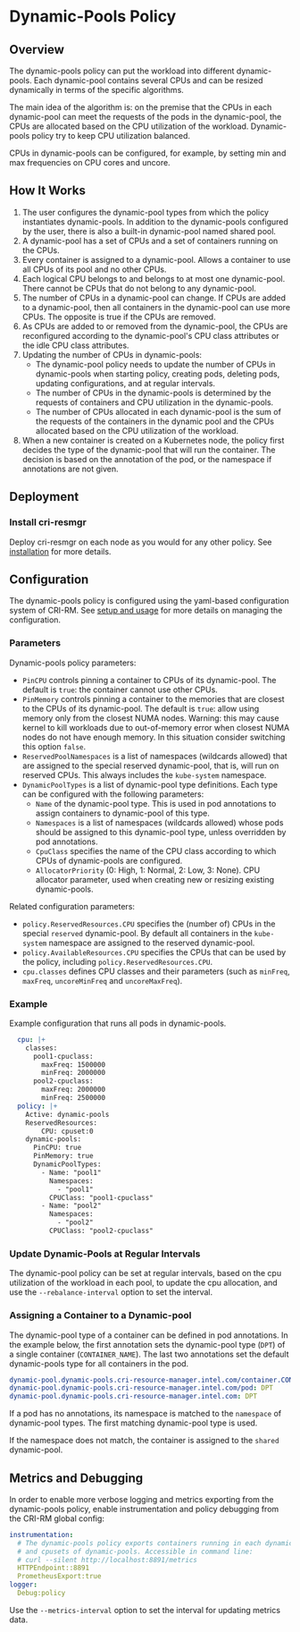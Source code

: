 # Dynamic-Pools Policy

## Overview

The dynamic-pools policy can put the workload into different dynamic-pools. Each dynamic-pool contains several CPUs and can be resized dynamically in terms of the specific algorithms.

The main idea of the algorithm is: on the premise that the CPUs in each dynamic-pool can meet the requests of the pods in the dynamic-pool, the CPUs are allocated based on the CPU utilization of the workload. Dynamic-pools policy try to keep CPU utilization balanced.

 CPUs in dynamic-pools can be configured, for example, by setting min and max frequencies on CPU cores and uncore.

## How It Works

1. The user configures the dynamic-pool types from which the policy instantiates dynamic-pools. In addition to the dynamic-pools configured by the user, there is also a built-in dynamic-pool named shared pool.
2. A dynamic-pool has a set of CPUs and a set of containers running on the CPUs.
3. Every container is assigned to a dynamic-pool. Allows a container to use all CPUs of its pool and no other CPUs.
4. Each logical CPU belongs to and belongs to at most one dynamic-pool. There cannot be CPUs that do not belong to any dynamic-pool.
5. The number of CPUs in a dynamic-pool can change. If CPUs are added to a dynamic-pool, then all containers in the dynamic-pool can use more CPUs. The opposite is true if the CPUs are removed.
6. As CPUs are added to or removed from the dynamic-pool, the CPUs are reconfigured according to the dynamic-pool's CPU class attributes or the idle CPU class attributes.
7. Updating the number of CPUs in dynamic-pools:
   - The dynamic-pool policy needs to update the number of CPUs in dynamic-pools when starting policy, creating pods, deleting pods, updating configurations, and at regular intervals.
   - The number of CPUs in the dynamic-pools is determined by the requests of containers and CPU utilization in the dynamic-pools. 
   - The number of CPUs allocated in each dynamic-pool is the sum of the requests of the containers in the dynamic pool and the CPUs allocated based on the CPU utilization of the workload.
8. When a new container is created on a Kubernetes node, the policy first decides the type of the dynamic-pool that will run the container. The decision is based on the annotation of the pod, or the namespace if annotations are not given.

## Deployment

### Install cri-resmgr

Deploy cri-resmgr on each node as you would for any other policy. See [installation](https://intel.github.io/cri-resource-manager/stable/docs/installation.html) for more details.

## Configuration

The dynamic-pools policy is configured using the yaml-based configuration system of CRI-RM. See [setup and usage](https://intel.github.io/cri-resource-manager/stable/docs/setup.html#setting-up-cri-resource-manager) for more details on managing the configuration.

### Parameters

Dynamic-pools policy parameters:

* `PinCPU` controls pinning a container to CPUs of its dynamic-pool. The default is  `true`: the container cannot use other CPUs.
* `PinMemory` controls pinning a container to the memories that are closest to the CPUs of its dynamic-pool. The default is `true`: allow using memory only from the closest NUMA nodes. Warning: this may cause kernel to kill workloads due to out-of-memory error when closest NUMA nodes do not have enough memory. In this situation consider switching this option `false`.
* `ReservedPoolNamespaces` is a list of namespaces (wildcards allowed) that are assigned to the special reserved dynamic-pool, that is, will run on reserved CPUs. This always includes the `kube-system` namespace.
* `DynamicPoolTypes` is a list of dynamic-pool type definitions. Each type can be configured with the following parameters:
  - `Name` of the dynamic-pool type. This is used in pod annotations to assign containers to dynamic-pool of this type.
  - `Namespaces` is a list of namespaces (wildcards allowed) whose pods should be assigned to this dynamic-pool type, unless overridden by pod annotations.
  - `CpuClass` specifies the name of the CPU class according to which CPUs of dynamic-pools are configured.
  - `AllocatorPriority` (0: High, 1: Normal, 2: Low, 3: None). CPU allocator parameter, used when creating new or resizing existing dynamic-pools.

Related configuration parameters:

* `policy.ReservedResources.CPU` specifies the (number of) CPUs in the special `reserved` dynamic-pool. By default all containers in the `kube-system` namespace are assigned to the reserved dynamic-pool.
* `policy.AvailableResources.CPU` specifies the CPUs that can be used by the policy, including `policy.ReservedResources.CPU`.
* `cpu.classes` defines CPU classes and their parameters (such as `minFreq`, `maxFreq`, `uncoreMinFreq` and `uncoreMaxFreq`).

### Example

Example configuration that runs all pods in dynamic-pools.

```yaml
  cpu: |+
    classes:
      pool1-cpuclass:
        maxFreq: 1500000
        minFreq: 2000000
      pool2-cpuclass:
        maxFreq: 2000000
        minFreq: 2500000
  policy: |+
    Active: dynamic-pools
    ReservedResources:
        CPU: cpuset:0
    dynamic-pools:
      PinCPU: true
      PinMemory: true
      DynamicPoolTypes:
        - Name: "pool1"
          Namespaces:
            - "pool1"
          CPUClass: "pool1-cpuclass"
        - Name: "pool2"
          Namespaces:
            - "pool2"
          CPUClass: "pool2-cpuclass"
```

### Update Dynamic-Pools at Regular Intervals

The dynamic-pool policy can be set at regular intervals, based on the cpu utilization of the workload in each pool, to update the cpu allocation, and use the `--rebalance-interval` option to set the interval.

### Assigning a Container to a Dynamic-pool

The dynamic-pool type of a container can be defined in pod annotations. In the example below, the first annotation sets the dynamic-pool type (`DPT`) of a single container (`CONTAINER_NAME`). The last two annotations set the default dynamic-pools type for all containers in the pod.

```yaml
dynamic-pool.dynamic-pools.cri-resource-manager.intel.com/container.CONTAINER_NAME: DPT
dynamic-pool.dynamic-pools.cri-resource-manager.intel.com/pod: DPT
dynamic-pool.dynamic-pools.cri-resource-manager.intel.com: DPT
```

If a pod has no annotations, its namespace is matched to the `namespace` of dynamic-pool types. The first matching dynamic-pool type is used.

If the namespace does not match, the container is assigned to the `shared` dynamic-pool.

## Metrics and Debugging

In order to enable more verbose logging and metrics exporting from the dynamic-pools policy, enable instrumentation and policy debugging from the CRI-RM global config:

```yaml
instrumentation:
  # The dynamic-pools policy exports containers running in each dynamic-pool,
  # and cpusets of dynamic-pools. Accessible in command line:
  # curl --silent http://localhost:8891/metrics
  HTTPEndpoint::8891
  PrometheusExport:true
logger:
  Debug:policy
```

Use the `--metrics-interval` option to set the interval for updating metrics data.